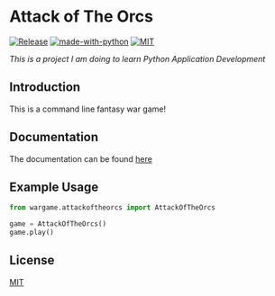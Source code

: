 # Attack of The Orcs

[![Release](https://img.shields.io/badge/release-v2.0.3-blue)](https://shields.io/)
[![made-with-python](https://img.shields.io/badge/Made%20with-Python-1f425f.svg)](https://www.python.org/)
[![MIT](https://img.shields.io/badge/license-MIT-green)](https://choosealicense.com/)

_This is a project I am doing to learn Python Application Development_

## Introduction

This is a command line fantasy war game!

## Documentation

The documentation can be found [here](https://wargamerepo.readthedocs.io/en/latest/?)

## Example Usage

```python
from wargame.attackoftheorcs import AttackOfTheOrcs

game = AttackOfTheOrcs()
game.play()
```

## License
[MIT](LICENSE.txt) 
